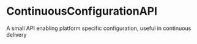 ContinuousConfigurationAPI
==========================

A small API enabling platform specific configuration, useful in continuous delivery
